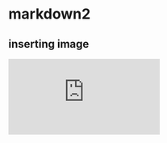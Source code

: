 # markdown2
## inserting image
![pic](https://github.com/samruthavarshini202/markdown2/edit/main/README.md)


